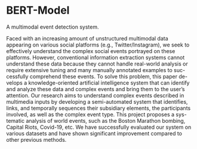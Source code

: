# BERT-Model
A multimodal event detection system.



Faced with an increasing amount of unstructured multimodal data appearing on various social platforms (e.g., Twitter/Instagram), we seek to effectively understand the complex social events portrayed on these platforms. However, conventional information extraction systems cannot understand these data because they cannot handle real-world analysis or require extensive tuning and many manually annotated examples to suc- cessfully comprehend these events. To solve this problem, this paper de- velops a knowledge-oriented artificial intelligence system that can identify and analyze these data and complex events and bring them to the user’s attention. Our research aims to understand complex events described in multimedia inputs by developing a semi-automated system that identifies, links, and temporally sequences their subsidiary elements, the participants involved, as well as the complex event type. This project proposes a sys- tematic analysis of world events, such as the Boston Marathon bombing, Capital Riots, Covid-19, etc. We have successfully evaluated our system on various datasets and have shown significant improvement compared to other previous methods.
